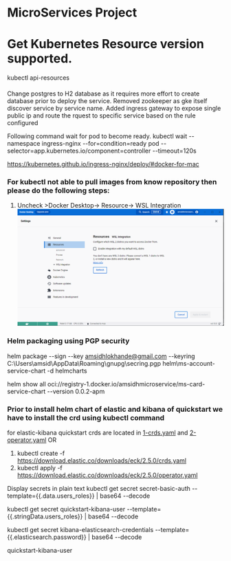 # MicroServices Project

# Get Kubernetes Resource version supported.
  kubectl api-resources





####
Change postgres to H2 database as it requires more effort to create database prior to deploy the service.
Removed zookeeper as gke itself discover service by service name.
Added ingress gateway to expose single public ip and route the rquest to specific service based on the rule configured



Following command wait for pod to become ready.
kubectl wait --namespace ingress-nginx --for=condition=ready pod --selector=app.kubernetes.io/component=controller --timeout=120s

https://kubernetes.github.io/ingress-nginx/deploy/#docker-for-mac



### For kubectl not able to pull images from know repository then please do the following steps:

1. Uncheck >Docker Desktop-> Resource-> WSL Integration
   ![docker.png](docker.png)


### Helm packaging using PGP security
helm package --sign --key amsidhlokhande@gmail.com --keyring C:\Users\amsid\AppData\Roaming\gnupg\secring.pgp helm\ms-account-service-chart -d helmcharts

helm show all oci://registry-1.docker.io/amsidhmicroservice/ms-card-service-chart --version 0.0.2-apm


### Prior to install helm chart of elastic and kibana of quickstart we have to install the crd using kubectl command
for elastic-kibana quickstart crds are located in [1-crds.yaml](deployment%2Fdevtool%2Fefk%2Felasticsearch-kibana%2F1-crds.yaml) 
and [2-operator.yaml](deployment%2Fdevtool%2Fefk%2Felasticsearch-kibana%2F2-operator.yaml)
OR
1) kubectl create -f https://download.elastic.co/downloads/eck/2.5.0/crds.yaml
2) kubectl apply -f https://download.elastic.co/downloads/eck/2.5.0/operator.yaml


Display secrets in plain text
kubectl get secret secret-basic-auth --template={{.data.users_roles}} | base64 --decode

kubectl get secret quickstart-kibana-user --template={{.stringData.users_roles}} | base64 --decode



kubectl get secret kibana-elasticsearch-credentials --template={{.elasticsearch.password}} | base64 --decode


quickstart-kibana-user
